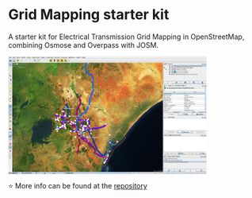 # Grid Mapping starter kit
A starter kit for Electrical Transmission Grid Mapping in OpenStreetMap, combining Osmose and Overpass with JOSM.

<img src="images/kenya-map.png" align="center" width="400">



⭐ More info can be found at the [repository](https://github.com/open-energy-transition/grid-mapping-starter-kit)
